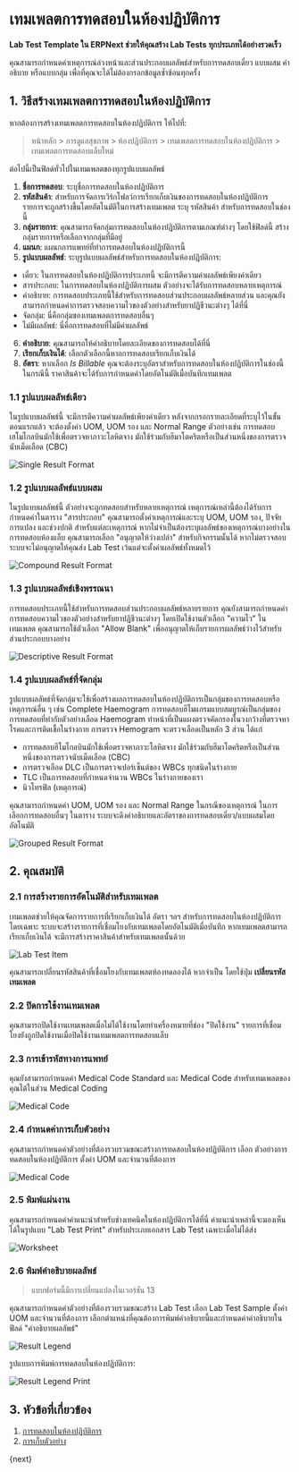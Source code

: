 <!-- add-breadcrumbs -->
# เทมเพลตการทดสอบในห้องปฏิบัติการ

**Lab Test Template ใน ERPNext ช่วยให้คุณสร้าง Lab Tests ทุกประเภทได้อย่างรวดเร็ว**

คุณสามารถกำหนดค่าเหตุการณ์ล่วงหน้าและส่วนประกอบผลลัพธ์สำหรับการทดสอบเดี่ยว แบบผสม คำอธิบาย หรือแบบกลุ่ม เพื่อที่คุณจะได้ไม่ต้องกรอกข้อมูลซ้ำซ้อนทุกครั้ง

## 1. วิธีสร้างเทมเพลตการทดสอบในห้องปฏิบัติการ

หากต้องการสร้างเทมเพลตการทดสอบในห้องปฏิบัติการ ให้ไปที่:

> หน้าหลัก > การดูแลสุขภาพ > ห้องปฏิบัติการ > เทมเพลตการทดสอบในห้องปฏิบัติการ > เทมเพลตการทดสอบแล็บใหม่

ต่อไปนี้เป็นฟิลด์ทั่วไปในเทมเพลตของทุกรูปแบบผลลัพธ์

1. **ชื่อการทดสอบ**: ระบุชื่อการทดสอบในห้องปฏิบัติการ
2. **รหัสสินค้า**: สำหรับการจัดการเวิร์กโฟลว์การเรียกเก็บเงินของการทดสอบในห้องปฏิบัติการ รายการจะถูกสร้างขึ้นโดยอัตโนมัติในการสร้างเทมเพลต ระบุ รหัสสินค้า สำหรับการทดสอบในช่องนี้
3. **กลุ่มรายการ**: คุณสามารถจัดกลุ่มการทดสอบในห้องปฏิบัติการตามเกณฑ์ต่างๆ โดยใช้ฟิลด์นี้ สร้างกลุ่มรายการหรือเลือกจากกลุ่มที่มีอยู่
4. **แผนก**: แผนกการแพทย์ที่ทำการทดสอบในห้องปฏิบัติการนี้
5. **รูปแบบผลลัพธ์**: ระบุรูปแบบผลลัพธ์สำหรับการทดสอบในห้องปฏิบัติการ:
  - เดี่ยว: ในการทดสอบในห้องปฏิบัติการประเภทนี้ จะมีการตีความค่าผลลัพธ์เพียงค่าเดียว
  - สารประกอบ: ในการทดสอบในห้องปฏิบัติการผสม ตัวอย่างจะได้รับการทดสอบหลายเหตุการณ์
  - คำอธิบาย: การทดสอบประเภทนี้ใช้สำหรับการทดสอบส่วนประกอบผลลัพธ์หลายส่วน และคุณยังสามารถกำหนดค่าการตรวจสอบความไวของตัวอย่างสำหรับยาปฏิชีวนะต่างๆ ได้ที่นี่
  - จัดกลุ่ม: นี่คือกลุ่มของเทมเพลตการทดสอบอื่นๆ
  - ไม่มีผลลัพธ์: นี่คือการทดสอบที่ไม่มีค่าผลลัพธ์
6. **คำอธิบาย**: คุณสามารถให้คำอธิบายโดยละเอียดของการทดสอบได้ที่นี่
7. **เรียกเก็บเงินได้**: เลือกตัวเลือกนี้หากการทดสอบเรียกเก็บเงินได้
8. **อัตรา**: หากเลือก _Is Billable_ คุณจะต้องระบุอัตราสำหรับการทดสอบในห้องปฏิบัติการในช่องนี้ ในกรณีนี้ ราคาสินค้าจะได้รับการกำหนดค่าโดยอัตโนมัติเมื่อบันทึกเทมเพลต

### 1.1 รูปแบบผลลัพธ์เดียว

ในรูปแบบผลลัพธ์นี้ จะมีการตีความค่าผลลัพธ์เพียงค่าเดียว หลังจากกรอกรายละเอียดที่ระบุไว้ในขั้นตอนแรกแล้ว จะต้องตั้งค่า UOM, UOM รอง และ Normal Range ตัวอย่างเช่น การทดสอบเฮโมโกลบินมักใช้เพื่อตรวจหาภาวะโลหิตจาง มักใช้ร่วมกับฮีมาโตคริตหรือเป็นส่วนหนึ่งของการตรวจนับเม็ดเลือด (CBC)

![Single Result Format](/docs/assets/img/healthcare/single-result.png)

### 1.2 รูปแบบผลลัพธ์แบบผสม

ในรูปแบบผลลัพธ์นี้ ตัวอย่างจะถูกทดสอบสำหรับหลายเหตุการณ์ เหตุการณ์เหล่านี้ต้องได้รับการกำหนดค่าในตาราง "สารประกอบ" คุณสามารถตั้งค่าเหตุการณ์และระบุ UOM, UOM รอง, ปัจจัยการแปลง และช่วงปกติ สำหรับแต่ละเหตุการณ์ หากไม่จำเป็นต้องระบุผลลัพธ์ของเหตุการณ์บางอย่างในการทดสอบห้องแล็บ คุณสามารถเลือก "อนุญาตให้ว่างเปล่า" สำหรับกิจกรรมนั้นได้ หากไม่ตรวจสอบ ระบบจะไม่อนุญาตให้คุณส่ง Lab Test เว้นแต่จะตั้งค่าผลลัพธ์ทั้งหมดไว้

![Compound Result Format](/docs/assets/img/healthcare/compound-result.png)

### 1.3 รูปแบบผลลัพธ์เชิงพรรณนา

การทดสอบประเภทนี้ใช้สำหรับการทดสอบส่วนประกอบผลลัพธ์หลายรายการ คุณยังสามารถกำหนดค่าการทดสอบความไวของตัวอย่างสำหรับยาปฏิชีวนะต่างๆ โดยเปิดใช้งานตัวเลือก "ความไว" ในเทมเพลต คุณสามารถใช้ตัวเลือก "Allow Blank" เพื่ออนุญาตให้เก็บรายการผลลัพธ์ว่างไว้สำหรับส่วนประกอบบางอย่าง

![Descriptive Result Format](/docs/assets/img/healthcare/descriptive-result.png)

### 1.4 รูปแบบผลลัพธ์ที่จัดกลุ่ม

รูปแบบผลลัพธ์ที่จัดกลุ่มจะใช้เพื่อสร้างผลการทดสอบในห้องปฏิบัติการเป็นกลุ่มของการทดสอบหรือเหตุการณ์อื่น ๆ เช่น Complete Haemogram การทดสอบฮีโมแกรมแบบสมบูรณ์เป็นกลุ่มของการทดสอบที่ทำกับตัวอย่างเลือด Haemogram ทำหน้าที่เป็นแผงตรวจคัดกรองในวงกว้างที่ตรวจหาโรคและการติดเชื้อในร่างกาย การตรวจ Hemogram จะตรวจเลือดเป็นหลัก 3 ส่วน ได้แก่

- การทดสอบฮีโมโกลบินมักใช้เพื่อตรวจหาภาวะโลหิตจาง มักใช้ร่วมกับฮีมาโตคริตหรือเป็นส่วนหนึ่งของการตรวจนับเม็ดเลือด (CBC)
- การตรวจเลือด DLC เป็นการตรวจเปอร์เซ็นต์ของ WBCs ทุกชนิดในร่างกาย
- TLC เป็นการทดสอบที่กำหนดจำนวน WBCs ในร่างกายของเรา
- นิวโทรฟิล (เหตุการณ์)

คุณสามารถกำหนดค่า UOM, UOM รอง และ Normal Range ในกรณีของเหตุการณ์ ในการเลือกการทดสอบอื่นๆ ในตาราง ระบบจะดึงคำอธิบายและอัตราของการทดสอบเดี่ยว/แบบผสมโดยอัตโนมัติ

![Grouped Result Format](/docs/assets/img/healthcare/grouped-result.png)

## 2. คุณสมบัติ

### 2.1 การสร้างรายการอัตโนมัติสำหรับเทมเพลต

เทมเพลตช่วยให้คุณจัดการรายการที่เรียกเก็บเงินได้ อัตรา ฯลฯ สำหรับการทดสอบในห้องปฏิบัติการโดยเฉพาะ ระบบจะสร้างรายการที่เชื่อมโยงกับเทมเพลตโดยอัตโนมัติเมื่อบันทึก หากเทมเพลตสามารถเรียกเก็บเงินได้ จะมีการสร้างราคาสินค้าสำหรับเทมเพลตนั้นด้วย

![Lab Test Item](/docs/assets/img/healthcare/lab-test-item.png)

คุณสามารถเปลี่ยนรหัสสินค้าที่เชื่อมโยงกับเทมเพลตห้องทดลองได้ หากจำเป็น โดยใช้ปุ่ม **เปลี่ยนรหัสเทมเพลต**

### 2.2 ปิดการใช้งานเทมเพลต

คุณสามารถปิดใช้งานเทมเพลตเมื่อไม่ได้ใช้งานโดยทำเครื่องหมายที่ช่อง "ปิดใช้งาน" รายการที่เชื่อมโยงยังถูกปิดใช้งานเมื่อปิดใช้งานเทมเพลตการทดสอบแล็บ

### 2.3 การเข้ารหัสทางการแพทย์

คุณยังสามารถกำหนดค่า Medical Code Standard และ Medical Code สำหรับเทมเพลตของคุณได้ในส่วน Medical Coding

![Medical Code](/docs/assets/img/healthcare/lab-test-medical-code.png)

### 2.4 กำหนดค่าการเก็บตัวอย่าง

คุณสามารถกำหนดค่าตัวอย่างที่ต้องรวบรวมขณะสร้างการทดสอบในห้องปฏิบัติการ เลือก ตัวอย่างการทดสอบในห้องปฏิบัติการ ตั้งค่า UOM และจำนวนที่ต้องการ

![Medical Code](/docs/assets/img/healthcare/lab-test-template-sample.png)

### 2.5 พิมพ์แผ่นงาน

คุณสามารถกำหนดค่าคำแนะนำสำหรับช่างเทคนิคในห้องปฏิบัติการได้ที่นี่ คำแนะนำเหล่านี้จะมองเห็นได้ในรูปแบบ "Lab Test Print" สำหรับประเภทเอกสาร Lab Test เฉพาะเมื่อไม่ได้ส่ง

![Worksheet](/docs/assets/img/healthcare/worksheet.png)

### 2.6 พิมพ์คำอธิบายผลลัพธ์

> แบบฟอร์มนี้มีการเปลี่ยนแปลงในเวอร์ชัน 13

คุณสามารถกำหนดค่าตัวอย่างที่ต้องรวบรวมขณะสร้าง Lab Test เลือก Lab Test Sample ตั้งค่า UOM และจำนวนที่ต้องการ เลือกตำแหน่งที่คุณต้องการพิมพ์คำอธิบายนี้และกำหนดค่าคำอธิบายในฟิลด์ "คำอธิบายผลลัพธ์"

![Result Legend](/docs/assets/img/healthcare/result-legend.png)

รูปแบบการพิมพ์การทดสอบในห้องปฏิบัติการ:

![Result Legend Print](/docs/assets/img/healthcare/result-legend-print.png)

## 3. หัวข้อที่เกี่ยวข้อง

1. [การทดสอบในห้องปฏิบัติการ](/docs/user/manual/th/healthcare/lab_test)
1. [การเก็บตัวอย่าง](/docs/user/manual/th/healthcare/sample_collection)

{next}
